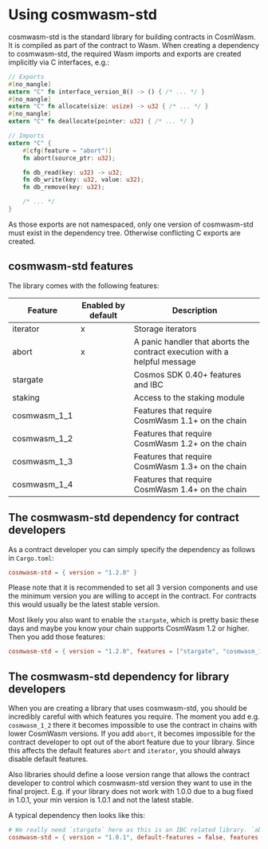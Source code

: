 # Using cosmwasm-std

cosmwasm-std is the standard library for building contracts in CosmWasm. It is
compiled as part of the contract to Wasm. When creating a dependency to
cosmwasm-std, the required Wasm imports and exports are created implicitly via C
interfaces, e.g.:

```rust
// Exports
#[no_mangle]
extern "C" fn interface_version_8() -> () { /* ... */ }
#[no_mangle]
extern "C" fn allocate(size: usize) -> u32 { /* ... */ }
#[no_mangle]
extern "C" fn deallocate(pointer: u32) { /* ... */ }

// Imports
extern "C" {
    #[cfg(feature = "abort")]
    fn abort(source_ptr: u32);

    fn db_read(key: u32) -> u32;
    fn db_write(key: u32, value: u32);
    fn db_remove(key: u32);

    /* ... */
}
```

As those exports are not namespaced, only one version of cosmwasm-std must exist
in the dependency tree. Otherwise conflicting C exports are created.

## cosmwasm-std features

The library comes with the following features:

| Feature      | Enabled by default | Description                                                               |
| ------------ | ------------------ | ------------------------------------------------------------------------- |
| iterator     | x                  | Storage iterators                                                         |
| abort        | x                  | A panic handler that aborts the contract execution with a helpful message |
| stargate     |                    | Cosmos SDK 0.40+ features and IBC                                         |
| staking      |                    | Access to the staking module                                              |
| cosmwasm_1_1 |                    | Features that require CosmWasm 1.1+ on the chain                          |
| cosmwasm_1_2 |                    | Features that require CosmWasm 1.2+ on the chain                          |
| cosmwasm_1_3 |                    | Features that require CosmWasm 1.3+ on the chain                          |
| cosmwasm_1_4 |                    | Features that require CosmWasm 1.4+ on the chain                          |

## The cosmwasm-std dependency for contract developers

As a contract developer you can simply specify the dependency as follows in
`Cargo.toml`:

```toml
cosmwasm-std = { version = "1.2.0" }
```

Please note that it is recommended to set all 3 version components and use the
minimum version you are willing to accept in the contract. For contracts this
would usually be the latest stable version.

Most likely you also want to enable the `stargate`, which is pretty basic these
days and maybe you know your chain supports CosmWasm 1.2 or higher. Then you add
those features:

```toml
cosmwasm-std = { version = "1.2.0", features = ["stargate", "cosmwasm_1_2"] }
```

## The cosmwasm-std dependency for library developers

When you are creating a library that uses cosmwasm-std, you should be incredibly
careful with which features you require. The moment you add e.g. `cosmwasm_1_2`
there it becomes impossible to use the contract in chains with lower CosmWasm
versions. If you add `abort`, it becomes impossible for the contract developer
to opt out of the abort feature due to your library. Since this affects the
default features `abort` and `iterator`, you should always disable default
features.

Also libraries should define a loose version range that allows the contract
developer to control which cosmwasm-std version they want to use in the final
project. E.g. if your library does not work with 1.0.0 due to a bug fixed in
1.0.1, your min version is 1.0.1 and not the latest stable.

A typical dependency then looks like this:

```toml
# We really need `stargate` here as this is an IBC related library. `abort` and `iterator` are not needed.
cosmwasm-std = { version = "1.0.1", default-features = false, features = ["stargate"] }
```
